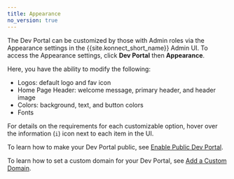 ```yaml
---
title: Appearance
no_version: true
---
```


The Dev Portal can be customized by those with Admin roles via the Appearance settings in the {{site.konnect_short_name}} Admin UI. To access the Appearance settings, click **Dev Portal** then **Appearance**.

Here, you have the ability to modify the following:

* Logos: default logo and fav icon
* Home Page Header: welcome message, primary header, and header image
* Colors: background, text, and button colors
* Fonts

For details on the requirements for each customizable option, hover over the information (`i`) icon next to each item in the UI.

To learn how to make your Dev Portal public, see [Enable Public Dev Portal](/konnect/dev-portal/customization/public-portal).

To learn how to set a custom domain for your Dev Portal, see [Add a Custom Domain](/konnect/dev-portal/customization/custom-domain).
